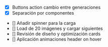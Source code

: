 - [X]    Buttons action cambio entre generaciones
- [X]    Separación por componentes
- []    Añadir spinner para la carga
- []    Load de 20 imágenes y cargar siguientes
- []    Revisión de diseño y optimización cards
- []    Aplicación animaciones header on hover